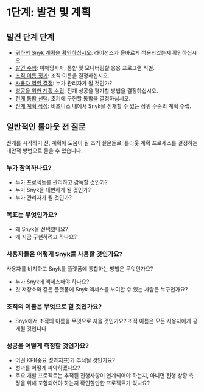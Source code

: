 # 1단계: 발견 및 계획

## 발견 단계 단계

* [귀하의 Snyk 계획을 확인하십시오](validate-your-snyk-plan.md): 라이선스가 올바르게 적용되었는지 확인하십시오.
* [발견 수행](discovery.md): 이해당사자, 통합 및 모니터링할 응용 프로그램 식별.
* [조직 이름 짓기](name-your-organization.md): 조직 이름을 결정하십시오.
* [사용자 역할 결정](determine-member-roles.md): 누가 관리자가 될 것인가?
* [성공을 위한 계획 수립](plan-for-success.md): 전개 성공을 평가할 방법을 결정하십시오.
* [전개 통합 선택](choose-rollout-integrations.md): 초기에 구현할 통합을 결정하십시오.
* [전개 계획 작성](create-rollout-plan.md): 비즈니스 내에서 Snyk을 전개할 수 있는 상위 수준의 계획 수립.

## 일반적인 롤아웃 전 질문

전개를 시작하기 전, 계획에 도움이 될 초기 질문들로, 롤아웃 계획 프로세스를 결정하는 대안적 방법으로 물을 수 있습니다.

### 누가 참여하나요?

* 누가 프로젝트를 관리하고 감독할 것인가?
* 누가 Snyk을 대변하게 될 것인가?
* 누가 관리자가 될 것인가?

### 목표는 무엇인가요?

* 왜 Snyk을 선택했나요?
* 왜 지금 구현하려고 하나요?

### 사용자들은 어떻게 Snyk를 사용할 것인가요?

사용자를 비치하고 Snyk를 플랫폼에 통합하는 방법은 무엇인가요?

* 누가 Snyk에 액세스해야 하나요?
* 깃 저장소와 같은 플랫폼에 Snyk 액세스를 부여할 수 있는 사람은 누구인가요?

### 조직의 이름은 무엇으로 할 것인가요?

* Snyk에서 조직의 이름을 무엇으로 지을 것인가요? 조직 이름은 모든 사용자에게 공개될 것입니다.

### 성공을 어떻게 측정할 것인가요?

* 어떤 KPI(중요 성과지표)가 추적될 것인가요?
* 성과를 어떻게 파악하겠나요?
* 주요 개발 프로젝트는 추적된 진행사항이 연계되어야 하는지, 아니면 진행 상황 측정을 위해 포함되어야 하는지 확인할만한 프로젝트가 있나요?
